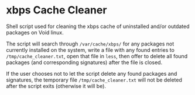 # xbps Cache Cleaner

Shell script used for cleaning the xbps cache of uninstalled and/or outdated packages on Void linux. 

The script will search through ```/var/cache/xbps/``` for any packages not currently installed on the system, write a file with any found entries to ```/tmp/cache_cleaner.txt```, open that file in ```less```, then offer to delete all found packages (and corresponding signatures) after the file is closed.

If the user chooses not to let the script delete any found packages and signatures, the temporary file ```/tmp/cache_cleaner.txt``` will not be deleted after the script exits (otherwise it will be).

